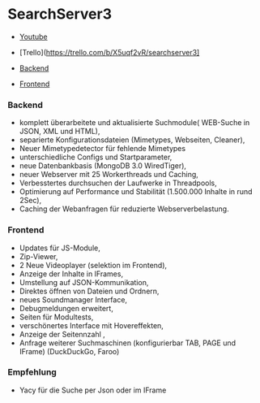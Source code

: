 SearchServer3
========================

- [Youtube](https://www.youtube.com/watch?v=UxszMNgMbU8)
- [Trello](https://trello.com/b/X5uqf2vR/searchserver3]

- [Backend](#ui-frameworks)
- [Frontend](#charts)

### Backend

- komplett überarbeitete und aktualisierte Suchmodule( WEB-Suche in JSON, XML und HTML),
- separierte Konfigurationsdateien (Mimetypes, Webseiten, Cleaner),
- Neuer Mimetypedetector für fehlende Mimetypes
- unterschiedliche Configs und Startparameter,
- neue Datenbankbasis (MongoDB 3.0 WiredTiger),
- neuer Webserver mit 25 Workerthreads und Caching,
- Verbesstertes durchsuchen der Laufwerke in Threadpools,
- Optimierung auf Performance und Stabilität (1.500.000 Inhalte in rund 2Sec),
- Caching der Webanfragen für reduzierte Webserverbelastung.

### Frontend

- Updates für JS-Module,
- Zip-Viewer,
- 2 Neue Videoplayer (selektion im Frontend),
- Anzeige der Inhalte in IFrames,
- Umstellung auf JSON-Kommunikation,
- Direktes öffnen von Dateien und Ordnern,
- neues Soundmanager Interface,
- Debugmeldungen erweitert,
- Seiten für Modultests,
- verschönertes Interface mit Hovereffekten,
- Anzeige der Seitennzahl ,
- Anfrage weiterer Suchmaschinen (konfigurierbar TAB, PAGE und IFrame) (DuckDuckGo, Faroo)

### Empfehlung
- Yacy für die Suche per Json oder im IFrame
